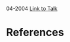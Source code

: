 

04-2004
[Link to Talk](https://www.churchofjesuschrist.org/study/general-conference/2004/04/sunday-afternoon-session?lang=eng)



# References
